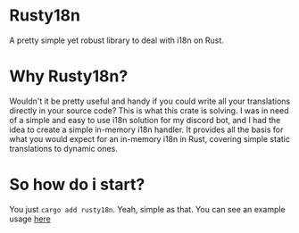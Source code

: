 # Rusty18n
A pretty simple yet robust library to deal with i18n on Rust.

# Why Rusty18n?
Wouldn't it be pretty useful and handy if you could write all your translations directly in your
source code? This is what this crate is solving. I was in need of a simple and easy to use i18n
solution for my discord bot, and I had the idea to create a simple in-memory i18n handler. It
provides all the basis for what you would expect for an in-memory i18n in Rust, covering simple
static translations to dynamic ones.

# So how do i start?
You just `cargo add rusty18n`. Yeah, simple as that.
You can see an example usage [here](https://github.com/o-dasher/rusty18n/tree/master/example)
